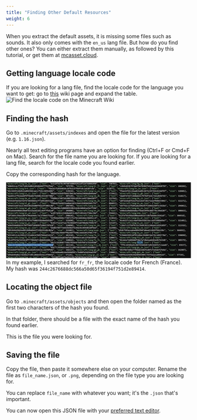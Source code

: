 ```yaml
---
title: "Finding Other Default Resources"
weight: 6
---
```


When you extract the default assets, it is missing some files such as sounds. It also only comes with the `en_us` lang file. But how do you find other ones? You can either extract them manually, as followed by this tutorial, or get them at [mcasset.cloud](https://mcasset.cloud/).


## Getting language locale code

If you are looking for a lang file, find the locale code for the language you want to get: go to [this](https://minecraft.gamepedia.com/Language#Available_languages) wiki page and expand the table.
![Find the locale code on the Minecraft Wiki](locale-codes.png)  


## Finding the hash

Go to `.minecraft/assets/indexes` and open the file for the latest version (e.g. `1.16.json`).

Nearly all text editing programs have an option for finding (Ctrl+F or Cmd+F on Mac). Search for the file name you are looking for. If you are looking for a lang file, search for the locale code you found earlier.

Copy the corresponding hash for the language.

![In my example, I searched for `fr_fr`, the locale code for French (France). My hash was `244c2676688dc566a50d65f36194f751d2e89414`.](finding-hash.png)  
In my example, I searched for `fr_fr`, the locale code for French (France). My hash was `244c2676688dc566a50d65f36194f751d2e89414`.


## Locating the object file

Go to `.minecraft/assets/objects` and then open the folder named as the first two characters of the hash you found.

In that folder, there should be a file with the exact name of the hash you found earlier.

This is the file you were looking for.


## Saving the file

Copy the file, then paste it somewhere else on your computer. Rename the file as `file_name.json`, or `.png`, depending on the file type you are looking for.

You can replace `file_name` with whatever you want; it's the `.json` that's important.

You can now open this JSON file with your [preferred text editor](/docs/recommended-software).